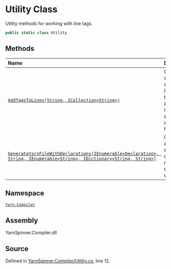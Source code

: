<!-- This file was generated by a tool. Do not edit this file by hand. -->

# Utility Class

Utility methods for working with line tags.


```csharp
public static class Utility
```



## Methods
|Name|Description|
|:---|:---|
|[`AddTagsToLines(String, ICollection<String>)`](/api/csharp/yarn.compiler/utility.addtagstolines-system.string,system.collections.generic.icollection-system.string--.md)| Given Yarn source code, adds line tags to the ends of all lines that need one and do not already have one. |
|[`GenerateYarnFileWithDeclarations(IEnumerable<Declaration>, String, IEnumerable<String>, IDictionary<String, String>)`](/api/csharp/yarn.compiler/utility.generateyarnfilewithdeclarations-system.collections.generic.ienumerable-declaration-,system.string,system.collections.generic.ienumerable-system.string-,system.collections.generic.idictionary-system.string,system.string--.md)| Generates a Yarn script that contains a node that declares variables. |
## Namespace
[`Yarn.Compiler`](/api/csharp/yarn.compiler/README.md)

## Assembly
YarnSpinner.Compiler.dll

## Source
Defined in [YarnSpinner.Compiler/Utility.cs](https://github.com/YarnSpinnerTool/YarnSpinner//blob/develop/YarnSpinner.Compiler/Utility.cs#L12), line 12.
